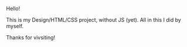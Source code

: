 Hello!

This is my Design/HTML/CSS project, without JS (yet).
All in this I did by myself. 

Thanks for vivsiting!
